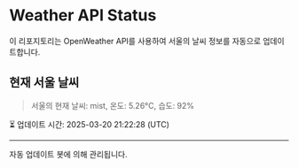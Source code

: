 
# Weather API Status

이 리포지토리는 OpenWeather API를 사용하여 서울의 날씨 정보를 자동으로 업데이트합니다.

## 현재 서울 날씨
> 서울의 현재 날씨: mist, 온도: 5.26°C, 습도: 92%

⏳ 업데이트 시간: 2025-03-20 21:22:28 (UTC)

---
자동 업데이트 봇에 의해 관리됩니다.
